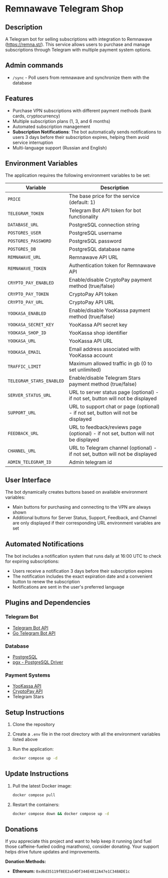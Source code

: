 
# Remnawave Telegram Shop

## Description

A Telegram bot for selling subscriptions with integration to Remnawave (https://remna.st/). This service allows users to
purchase and manage subscriptions through Telegram with multiple payment system options.

## Admin commands

- `/sync` - Poll users from remnawave and synchronize them with the database

## Features

- Purchase VPN subscriptions with different payment methods (bank cards, cryptocurrency)
- Multiple subscription plans (1, 3, and 6 months)
- Automated subscription management
- **Subscription Notifications**: The bot automatically sends notifications to users 3 days before their subscription
  expires, helping them avoid service interruption
- Multi-language support (Russian and English)

## Environment Variables

The application requires the following environment variables to be set:

| Variable                 | Description                                                                        |
|--------------------------|------------------------------------------------------------------------------------|
| `PRICE`                  | The base price for the service (default: 1)                                        |
| `TELEGRAM_TOKEN`         | Telegram Bot API token for bot functionality                                       |
| `DATABASE_URL`           | PostgreSQL connection string                                                       |
| `POSTGRES_USER`          | PostgreSQL username                                                                |
| `POSTGRES_PASSWORD`      | PostgreSQL password                                                                |
| `POSTGRES_DB`            | PostgreSQL database name                                                           |
| `REMNAWAVE_URL`          | Remnawave API URL                                                                  |
| `REMNAWAVE_TOKEN`        | Authentication token for Remnawave API                                             |
| `CRYPTO_PAY_ENABLED`     | Enable/disable CryptoPay payment method (true/false)                               |
| `CRYPTO_PAY_TOKEN`       | CryptoPay API token                                                                |
| `CRYPTO_PAY_URL`         | CryptoPay API URL                                                                  |
| `YOOKASA_ENABLED`        | Enable/disable YooKassa payment method (true/false)                                |
| `YOOKASA_SECRET_KEY`     | YooKassa API secret key                                                            |
| `YOOKASA_SHOP_ID`        | YooKassa shop identifier                                                           |
| `YOOKASA_URL`            | YooKassa API URL                                                                   |
| `YOOKASA_EMAIL`          | Email address associated with YooKassa account                                     |
| `TRAFFIC_LIMIT`          | Maximum allowed traffic in gb (0 to set unlimited)                                 |
| `TELEGRAM_STARS_ENABLED` | Enable/disable Telegram Stars payment method (true/false)                          |
| `SERVER_STATUS_URL`      | URL to server status page (optional) - if not set, button will not be displayed    |
| `SUPPORT_URL`            | URL to support chat or page (optional) - if not set, button will not be displayed  |
| `FEEDBACK_URL`           | URL to feedback/reviews page (optional) - if not set, button will not be displayed |
| `CHANNEL_URL`            | URL to Telegram channel (optional) - if not set, button will not be displayed      |
| `ADMIN_TELEGRAM_ID`      | Admin telegram id                                                                  |

## User Interface

The bot dynamically creates buttons based on available environment variables:

- Main buttons for purchasing and connecting to the VPN are always shown
- Additional buttons for Server Status, Support, Feedback, and Channel are only displayed if their corresponding URL
  environment variables are set

## Automated Notifications

The bot includes a notification system that runs daily at 16:00 UTC to check for expiring subscriptions:

- Users receive a notification 3 days before their subscription expires
- The notification includes the exact expiration date and a convenient button to renew the subscription
- Notifications are sent in the user's preferred language

## Plugins and Dependencies

### Telegram Bot

- [Telegram Bot API](https://core.telegram.org/bots/api)
- [Go Telegram Bot API](https://github.com/go-telegram/bot)

### Database

- [PostgreSQL](https://www.postgresql.org/)
- [pgx - PostgreSQL Driver](https://github.com/jackc/pgx)

### Payment Systems

- [YooKassa API](https://yookassa.ru/developers/api)
- [CryptoPay API](https://help.crypt.bot/crypto-pay-api)
- Telegram Stars

## Setup Instructions

1. Clone the repository
2. Create a `.env` file in the root directory with all the environment variables listed above
3. Run the application:

   ```bash
   docker compose up -d
   ```

## Update Instructions

1. Pull the latest Docker image:
   ```bash
   docker compose pull
   ```

2. Restart the containers:
   ```bash
   docker compose down && docker compose up -d
   ```

## Donations

If you appreciate this project and want to help keep it running (and fuel those caffeine-fueled coding marathons), consider donating. Your support helps drive future updates and improvements.

**Donation Methods:**

- **Ethereum:** `0xd6d35119f8EE2a54Df344E4812A47e1C348ADE1c`
